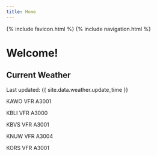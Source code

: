 ```yaml
---
title: Home
---
```

{% include favicon.html %}
{% include navigation.html %}
# Welcome!

## Current Weather

Last updated: {{ site.data.weather.update_time }}

KAWO VFR A3001

KBLI VFR A3000

KBVS VFR A3001

KNUW VFR A3004

KORS VFR A3001


